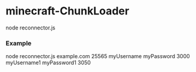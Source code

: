 # minecraft-ChunkLoader
node reconnector.js <serverName> <serverPort> <Username> <Password> <UserPort> <Username1> <Password1> <UserPort>
### Example 
node reconnector.js example.com 25565 myUsername myPassword 3000 myUsername1 myPassword1 3050
